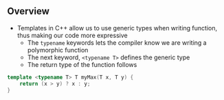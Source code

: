 ## Overview
- Templates in C++ allow us to use generic types when writing function, thus making our code more expressive
	- The `typename` keywords lets the compiler know we are writing a polymorphic function
	- The next keyword, `<typename T>` defines the generic type
	- The return type of the function follows

```cpp
template <typename T> T myMax(T x, T y) {
	return (x > y) ? x : y;
}
```